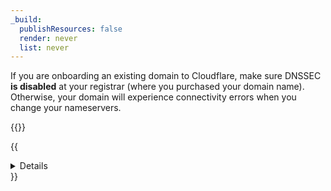```yaml
---
_build:
  publishResources: false
  render: never
  list: never
---
```


If you are onboarding an existing domain to Cloudflare, make sure DNSSEC **is disabled** at your registrar (where you purchased your domain name). Otherwise, your domain will experience connectivity errors when you change your nameservers.

{{<render file="_dnssec-providers.md">}}

{{<details header="Why do I have to disable DNSSEC">}}

{{<render file="_why-disable-dnssec.md">}}

{{</details>}}
